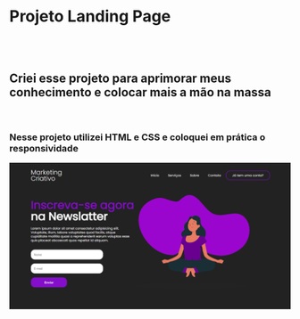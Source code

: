 <h1>Projeto Landing Page</h1>
<br>
<br>
<h2>Criei esse projeto para aprimorar meus conhecimento e colocar mais a mão na massa</h2>
<br>
<h3>Nesse projeto utilizei HTML e CSS e coloquei em prática o responsividade</h3>

<img src="https://github.com/MatheusPereira033/Landing_Page/blob/master/img/print_tela.png?raw=true">
